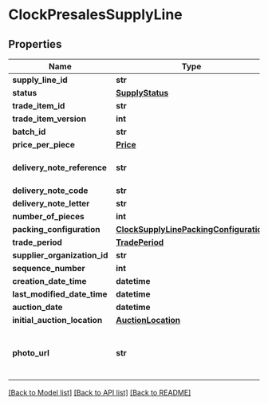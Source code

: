 # ClockPresalesSupplyLine

## Properties
Name | Type | Description | Notes
------------ | ------------- | ------------- | -------------
**supply_line_id** | **str** |  | 
**status** | [**SupplyStatus**](SupplyStatus.md) |  | 
**trade_item_id** | **str** |  | 
**trade_item_version** | **int** |  | [optional] 
**batch_id** | **str** |  | [optional] 
**price_per_piece** | [**Price**](Price.md) |  | 
**delivery_note_reference** | **str** | DeliveryNoteCode + letter of the original clock delivery | 
**delivery_note_code** | **str** |  | 
**delivery_note_letter** | **str** |  | 
**number_of_pieces** | **int** |  | 
**packing_configuration** | [**ClockSupplyLinePackingConfiguration**](ClockSupplyLinePackingConfiguration.md) |  | 
**trade_period** | [**TradePeriod**](TradePeriod.md) |  | 
**supplier_organization_id** | **str** |  | 
**sequence_number** | **int** |  | 
**creation_date_time** | **datetime** |  | 
**last_modified_date_time** | **datetime** |  | [optional] 
**auction_date** | **datetime** |  | 
**initial_auction_location** | [**AuctionLocation**](AuctionLocation.md) |  | 
**photo_url** | **str** | Image URLs posted as Floriday media must conform with the following format https://image.floriday.io/. | 

[[Back to Model list]](../README.md#documentation-for-models) [[Back to API list]](../README.md#documentation-for-api-endpoints) [[Back to README]](../README.md)

